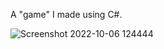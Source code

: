 A "game" I made using C#.

![Screenshot 2022-10-06 124444](https://user-images.githubusercontent.com/54405976/194274778-69ac8286-4e47-47fd-810c-f50e06c9a4e7.jpg)
